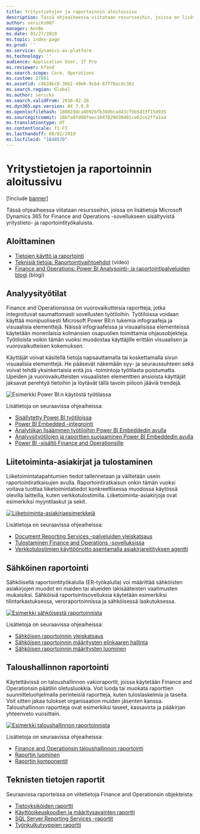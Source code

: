 ```yaml
---
title: Yritystietojen ja raportoinnin aloitussivu
description: Tässä ohjeaiheessa viitataan resursseihin, joissa on lisätietoja Microsoft Dynamics 365 for Finance and Operations -sovellukseen sisältyvistä yritystieto- ja raportointityökaluista.
author: sericks007
manager: AnnBe
ms.date: 03/27/2019
ms.topic: index-page
ms.prod: ''
ms.service: dynamics-ax-platform
ms.technology: ''
audience: Application User, IT Pro
ms.reviewer: kfend
ms.search.scope: Core, Operations
ms.custom: 27681
ms.assetid: c4624bc8-3661-49e6-9cb4-87778acdc302
ms.search.region: Global
ms.author: sericks
ms.search.validFrom: 2016-02-28
ms.dyn365.ops.version: AX 7.0.0
ms.openlocfilehash: 1088194ca4b92bfb38dbcad43cfbb5d33f15d935
ms.sourcegitcommit: 16bfa0fd08feec1647829630401ce62ce2ffa1a4
ms.translationtype: HT
ms.contentlocale: fi-FI
ms.lasthandoff: 08/02/2019
ms.locfileid: "1848570"
---
```

# <a name="business-intelligence-bi-and-reporting-home-page"></a>Yritystietojen ja raportoinnin aloitussivu

[!include [banner](../includes/banner.md)]

Tässä ohjeaiheessa viitataan resursseihin, joissa on lisätietoja Microsoft Dynamics 365 for Finance and Operations -sovellukseen sisältyvistä yritystieto- ja raportointityökaluista.

## <a name="get-started"></a>Aloittaminen
- [Tietojen käyttö ja raportointi](information-access-reporting.md)
- [Teknisiä tietoja: Raportointivaihtoehdot](https://www.youtube.com/watch?v=NzZONjKs5xA) (video)
- [Finance and Operations: Power BI Analysointi- ja raportointipalveluiden blogi](https://community.dynamics.com/365/financeandoperations/b/powerbianalyticsandreporting) (blogi)

## <a name="analytical-workspaces"></a>Analyysityötilat
Finance and Operationsissa on vuorovaikutteisia raportteja, jotka integroituvat saumattomasti sovellusten työtiloihin. Työtiloissa voidaan käyttää monipuolisesti Microsoft Power BII:n tukemia infograafeja ja visuaalisia elementtejä. Näissä infograafeissa ja visuaalisissa elementeissä käytetään monenlaisia kolmansien osapuolien toimittamia ohjausobjekteja. Työtiloista voikin tämän vuoksi muodostaa käyttäjille erittäin visuaalisen ja vuorovaikutteisen kokemuksen.

Käyttäjät voivat käsitellä tietoja napsauttamalla tai koskettamalla sivun visuaalisia elementtejä. He pääsevät näkemään syy- ja seuraussuhteen sekä voivat tehdä yksinkertaisia entä jos -toimintoja työtilasta poistumatta. Upeiden ja vuorovaikutteisten visuaalisten elementtien ansioista käyttäjät jaksavat perehtyä tietoihin ja löytävät tällä tavoin piiloon jääviä trendejä.

![Esimerkki Power BI:n käytöstä työtilassa](./media/Power-BI-in-D365-Workspace.png)

Lisätietoja on seuraavissa ohjeaiheissa:

- [Sisällytetty Power BI työtiloissa](embed-power-bi-workspaces.md)
- [Power BI Embedded -integrointi](power-bi-embedded-integration.md)
- [Analytiikan lisääminen työtiloihin Power BI Embeddedin avulla](add-analytics-tab-workspaces.md)
- [Analyysityötilojen ja raporttien suojaaminen Power BI Embeddedin avulla](secure-analytical-workspaces.md)
- [Power BI -sisältö Finance and Operationsille](power-bi-home-page.md)

## <a name="business-documents-and-printing"></a>Liitetoiminta-asiakirjat ja tulostaminen
Liiketoimintatapahtumien tiedot tallennetaan ja välitetään usein raportointiratkaisujen avulla. Raportointiratkaisun onkin tämän vuoksi voitava tuottaa liiketoimintatiedot konkreettisessa muodossa käytössä olevilla laitteilla, kuten verkkotulostimilla. Liiketoiminta-asiakirjoja ovat esimerkiksi myyntilaskut ja sekit.

[![Liiketoiminta-asiakirjaesimerkkejä](./media/image-of-business-documents-1024x632.png)](./media/image-of-business-documents.png)

Lisätietoja on seuraavissa ohjeaiheissa:

- [Document Reporting Services -palveluiden yleiskatsaus](document-reporting-services.md)
- [Tulostaminen Finance and Operations -sovelluksissa](print-documents.md)
- [Verkkotulostimien käyttöönotto asentamalla asiakirjareitityksen agentti](install-document-routing-agent.md)

## <a name="electronic-reporting"></a>Sähköinen raportointi
Sähköisellä raportointityökalulla (ER-työkalulla) voi määrittää sähköisten asiakirjojen muodot eri maiden tai alueiden lakisääteisten vaatimusten mukaisiksi. Sähköisiä raportointisovelluksia käytetään esimerkiksi tilintarkastuksessa, veroraportoinnissa ja sähköisessä laskutuksessa.

[![Esimerkki sähköisestä raportoinnista](./media/electronic-reporting-example.png)](./media/electronic-reporting-example.png)

Lisätietoja on seuraavissa ohjeaiheissa:

- [Sähköisen raportoinnin yleiskatsaus](general-electronic-reporting.md)
- [Sähköisen raportoinnin määritysten elinkaaren hallinta](general-electronic-reporting-manage-configuration-lifecycle.md)
- [Sähköisen raportoinnin määritysten luominen](electronic-reporting-configuration.md)

## <a name="financial-reporting"></a>Taloushallinnon raportointi
Käytettävissä on taloushallinnon vakioraportit, joissa käytetään Finance and Operationsin päätilin oletusluokkia. Voit luoda tai muokata raporttien suunnitteluohjelmalla perinteisiä raportteja, kuten tuloslaskelmia ja taseita. Voit sitten jakaa tulokset organisaation muiden jäsenten kanssa. Taloushallinnon raportteja ovat esimerkiksi taseet, kassavirta ja pääkirjan yhteenveto vuosittain.

[![Esimerkki taloushallinnon raportoinnista](./media/financial-reporting-example.png)](./media/financial-reporting-example.png)

Lisätietoja on seuraavissa ohjeaiheissa:

- [Finance and Operationsin taloushallinnon raportointi](financial-reporting-intro.md)
- [Raportin luominen](generate-financial-report.md)
- [Raportin komponentit](financial-report-components.md)

## <a name="technical-reference-reports"></a>Teknisten tietojen raportit
Seuraavissa raporteissa on viitetietoja Finance and Operationsin objekteista:

- [Tietoyksiköiden raportti](../data-entities/data-entities-report.md)
- [Käyttöoikeuskoodien ja määritysavainten raportti](../sysadmin/license-codes-configuration-keys-report.md)
- [SQL Server Reporting Services -raportit](SSRS-report.md)
- [Työnkulkutyyppien raportti](../../fin-and-ops/organization-administration/workflow-types-report.md)
